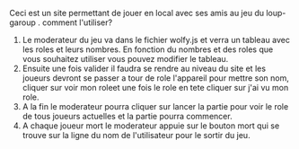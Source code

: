 Ceci est un site permettant de jouer en local avec ses amis au jeu du loup-garoup .
comment l'utiliser?
1. Le moderateur du jeu va dans le fichier wolfy.js et verra un tableau avec les roles et leurs nombres. En fonction du nombres et des roles que vous souhaitez utiliser
   vous pouvez modifier le tableau.
2. Ensuite une fois valider il faudra se rendre au niveau du site et les joueurs devront se passer a tour de role l'appareil pour mettre son nom, cliquer sur voir mon roleet
   une fois le role en tete cliquer sur j'ai vu mon role.
3. A la fin le moderateur pourra cliquer sur lancer la partie pour voir le role de tous joueurs actuelles et la partie pourra commencer.
4. A chaque joueur mort le moderateur appuie sur le bouton mort qui se trouve sur la ligne du nom de l'utilisateur pour le sortir du jeu.
